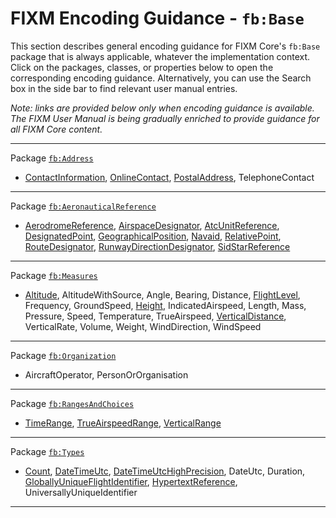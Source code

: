# FIXM Encoding Guidance - `fb:Base`

This section describes general encoding guidance for FIXM Core's `fb:Base` package that is always applicable, whatever the implementation context. 
Click on the packages, classes, or properties below to open the corresponding encoding guidance. 
Alternatively, you can use the Search box in the side bar to find relevant user manual entries.

*Note: links are provided below only when encoding guidance is available. The FIXM User Manual is being gradually enriched to provide guidance for all FIXM Core content.*

---
Package [`fb:Address`]
- [ContactInformation], [OnlineContact], [PostalAddress], TelephoneContact
---
Package [`fb:AeronauticalReference`]
- [AerodromeReference], [AirspaceDesignator], [AtcUnitReference], [DesignatedPoint], [GeographicalPosition], [Navaid], [RelativePoint], [RouteDesignator], [RunwayDirectionDesignator], [SidStarReference]
---
Package [`fb:Measures`]
- [Altitude], AltitudeWithSource, Angle, Bearing, Distance, [FlightLevel], Frequency, GroundSpeed, [Height], IndicatedAirspeed, Length, Mass, Pressure, Speed, Temperature, TrueAirspeed, [VerticalDistance], VerticalRate, Volume, Weight, WindDirection, WindSpeed
---
Package [`fb:Organization`]
- AircraftOperator, PersonOrOrganisation
---
Package [`fb:RangesAndChoices`]
- [TimeRange], [TrueAirspeedRange], [VerticalRange]
---
Package [`fb:Types`]
- [Count], [DateTimeUtc], [DateTimeUtcHighPrecision], DateUtc, Duration, [GloballyUniqueFlightIdentifier], [HypertextReference], UniversallyUniqueIdentifier
---

<!----------------------------------------------------->

<!-- Links for fb:Address -->
[`fb:Address`]: general-guidance/fb_Address
[ContactInformation]: general-guidance/fb_Address?id=contactinformation
[OnlineContact]: general-guidance/fb_Address?id=onlinecontact
[PostalAddress]: general-guidance/fb_Address?id=postaladdress

<!-- Links for fb:AeronauticalReference -->
[`fb:AeronauticalReference`]: general-guidance/fb_AeronauticalReference
[AerodromeReference]: general-guidance/fb_AeronauticalReference?id=aerodromereference
[AirspaceDesignator]: general-guidance/fb_AeronauticalReference?id=airspacedesignator
[AtcUnitReference]: general-guidance/fb_AeronauticalReference?id=atcunitreference
[DesignatedPoint]: general-guidance/fb_AeronauticalReference?id=designatedpoint
[GeographicalPosition]: general-guidance/fb_AeronauticalReference?id=geographicalposition
[Navaid]: general-guidance/fb_AeronauticalReference?id=navaid
[RelativePoint]: general-guidance/fb_AeronauticalReference?id=relativepoint
[RouteDesignator]: general-guidance/fb_AeronauticalReference?id=routedesignator
[RunwayDirectionDesignator]: general-guidance/fb_AeronauticalReference?id=runwaydirectiondesignator
[SidStarReference]: general-guidance/fb_AeronauticalReference?id=sidstarreference

<!-- Links for fx:FlightData -->
[GloballyUniqueFlightIdentifier]: general-guidance/fx_FlightData?id=gufi

<!-- Links for fb:Measures -->
[`fb:Measures`]: general-guidance/fb_Measures
[VerticalDistance]: general-guidance/fb_Measures?id=verticaldistance
[Altitude]: general-guidance/fb_Measures?id=verticaldistance
[FlightLevel]: general-guidance/fb_Measures?id=verticaldistance
[Height]: general-guidance/fb_Measures?id=verticaldistance

<!-- Links for fb:Organization -->
[`fb:Organization`]: general-guidance/fb_Organization

<!-- Links for fb:RangesAndChoices -->
[`fb:RangesAndChoices`]: general-guidance/fb_RangesAndChoice
[TimeRange]: general-guidance/fb_RangesAndChoice?id=timerange
[TrueAirspeedRange]: general-guidance/fb_RangesAndChoice?id=trueairspeedrange
[VerticalRange]: general-guidance/fb_RangesAndChoice?id=verticalrange

<!-- Links for fb:Types -->
[`fb:Types`]: general-guidance/fb_Types
[Count]: general-guidance/fb_Types?id=count-sequence-numbers
[DateTimeUtc]: general-guidance/fb_Types?id=datetimeutchighprecision
[DateTimeUtcHighPrecision]: general-guidance/fb_Types?id=datetimeutchighprecision
[HyperTextReference]: general-guidance/fb_AeronauticalReference?id=hypertext-references
<!----------------------------------------------------->
